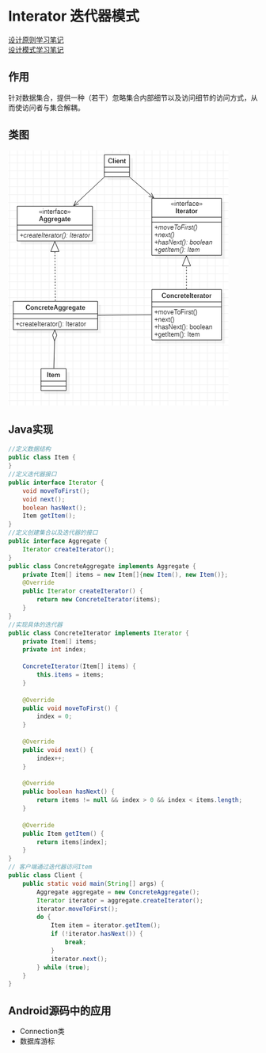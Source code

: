 # Interator 迭代器模式
[设计原则学习笔记](https://www.jianshu.com/p/f7f79adad32b)  
[设计模式学习笔记](https://www.jianshu.com/p/08bf9381697c)  
## 作用
针对数据集合，提供一种（若干）忽略集合内部细节以及访问细节的访问方式，从而使访问者与集合解耦。
## 类图
![迭代器模式类图](res/iterator_01.PNG)  
## Java实现
```Java
//定义数据结构
public class Item {
}
//定义迭代器接口
public interface Iterator {
    void moveToFirst();
    void next();
    boolean hasNext();
    Item getItem();
}
//定义创建集合以及迭代器的接口
public interface Aggregate {
    Iterator createIterator();
}
public class ConcreteAggregate implements Aggregate {
    private Item[] items = new Item[]{new Item(), new Item()};
    @Override
    public Iterator createIterator() {
        return new ConcreteIterator(items);
    }
}
//实现具体的迭代器
public class ConcreteIterator implements Iterator {
    private Item[] items;
    private int index;

    ConcreteIterator(Item[] items) {
        this.items = items;
    }

    @Override
    public void moveToFirst() {
        index = 0;
    }

    @Override
    public void next() {
        index++;
    }

    @Override
    public boolean hasNext() {
        return items != null && index > 0 && index < items.length;
    }

    @Override
    public Item getItem() {
        return items[index];
    }
}
// 客户端通过迭代器访问Item
public class Client {
    public static void main(String[] args) {
        Aggregate aggregate = new ConcreteAggregate();
        Iterator iterator = aggregate.createIterator();
        iterator.moveToFirst();
        do {
            Item item = iterator.getItem();
            if (!iterator.hasNext()) {
                break;
            }
            iterator.next();
        } while (true);
    }
}
```
## Android源码中的应用
* Connection类
* 数据库游标
